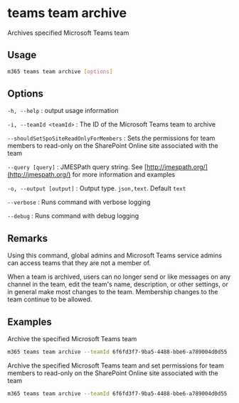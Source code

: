 # teams team archive

Archives specified Microsoft Teams team

## Usage

```sh
m365 teams team archive [options]
```

## Options

`-h, --help`
: output usage information

`-i, --teamId <teamId>`
: The ID of the Microsoft Teams team to archive

`--shouldSetSpoSiteReadOnlyForMembers`
: Sets the permissions for team members to read-only on the SharePoint Online site associated with the team

`--query [query]`
: JMESPath query string. See [http://jmespath.org/](http://jmespath.org/) for more information and examples

`-o, --output [output]`
: Output type. `json,text`. Default `text`

`--verbose`
: Runs command with verbose logging

`--debug`
: Runs command with debug logging

## Remarks

Using this command, global admins and Microsoft Teams service admins can access teams that they are not a member of.

When a team is archived, users can no longer send or like messages on any channel in the team, edit the team's name, description, or other settings, or in general make most changes to the team. Membership changes to the team continue to be allowed.

## Examples

Archive the specified Microsoft Teams team

```sh
m365 teams team archive --teamId 6f6fd3f7-9ba5-4488-bbe6-a789004d0d55
```

Archive the specified Microsoft Teams team and set permissions for team members to read-only on the SharePoint Online site associated with the team

```sh
m365 teams team archive --teamId 6f6fd3f7-9ba5-4488-bbe6-a789004d0d55 --shouldSetSpoSiteReadOnlyForMembers
```